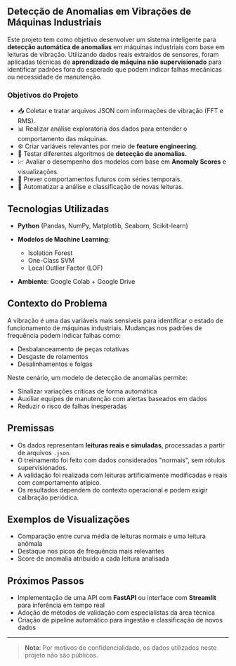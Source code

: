 ## Detecção de Anomalias em Vibrações de Máquinas Industriais

Este projeto tem como objetivo desenvolver um sistema inteligente para **detecção automática de anomalias** em máquinas industriais com base em leituras de vibração. Utilizando dados reais extraídos de sensores, foram aplicadas técnicas de **aprendizado de máquina não supervisionado** para identificar padrões fora do esperado que podem indicar falhas mecânicas ou necessidade de manutenção.

### Objetivos do Projeto

- 📥 Coletar e tratar arquivos JSON com informações de vibração (FFT e RMS).
- 📊 Realizar análise exploratória dos dados para entender o comportamento das máquinas.
- ⚙️ Criar variáveis relevantes por meio de **feature engineering**.
- 🤖 Testar diferentes algoritmos de **detecção de anomalias**.
- 📈 Avaliar o desempenho dos modelos com base em **Anomaly Scores** e visualizações.
- 🧪 Prever comportamentos futuros com séries temporais.
- 📌 Automatizar a análise e classificação de novas leituras.

## Tecnologias Utilizadas

- **Python** (Pandas, NumPy, Matplotlib, Seaborn, Scikit-learn)
- **Modelos de Machine Learning**:
  - Isolation Forest
  - One-Class SVM
  - Local Outlier Factor (LOF)
  
- **Ambiente**: Google Colab + Google Drive

## Contexto do Problema

A vibração é uma das variáveis mais sensíveis para identificar o estado de funcionamento de máquinas industriais. Mudanças nos padrões de frequência podem indicar falhas como:

- Desbalanceamento de peças rotativas
- Desgaste de rolamentos
- Desalinhamentos e folgas

Neste cenário, um modelo de detecção de anomalias permite:

-  Sinalizar variações críticas de forma automática
- Auxiliar equipes de manutenção com alertas baseados em dados
- Reduzir o risco de falhas inesperadas

## Premissas

- Os dados representam **leituras reais e simuladas**, processadas a partir de arquivos `.json`.
- O treinamento foi feito com dados considerados "normais", sem rótulos supervisionados.
- A validação foi realizada com leituras artificialmente modificadas e reais com comportamento atípico.
- Os resultados dependem do contexto operacional e podem exigir calibração periódica.


## Exemplos de Visualizações

- Comparação entre curva média de leituras normais e uma leitura anômala
- Destaque nos picos de frequência mais relevantes
- Score de anomalia atribuído a cada leitura analisada

## Próximos Passos

- Implementação de uma API com **FastAPI** ou interface com **Streamlit** para inferência em tempo real
- Adoção de métodos de validação com especialistas da área técnica
- Criação de pipeline automático para ingestão e classificação de novos dados

---

>  **Nota**: Por motivos de confidencialidade, os dados utilizados neste projeto não são públicos.

